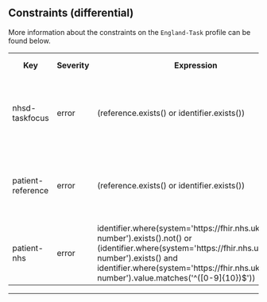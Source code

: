 ## Constraints (differential)

More information about the constraints on the <code>England-Task</code> profile can be found below.

<table class="assets">
<tr>
<th width="15%">Key</th>
<th width="10%">Severity</th>
<th width="30%">Expression</th>
<th width="45%">Human Description</th>
</tr>
<tr>
<td>nhsd-taskfocus</td>
<td>error</td>
<td>(reference.exists() or identifier.exists())</td>
<td>focus - An identifier reference or resource reference must be provided</td>
</tr>
<tr>
<td>patient-reference</td>
<td>error</td>
<td>(reference.exists() or identifier.exists())</td>
<td>An identifier reference or resource reference must be provided</td>
</tr>
<tr>
<td>patient-nhs</td>
<td>error</td>
<td>identifier.where(system='https://fhir.nhs.uk/Id/nhs-number').exists().not() or (identifier.where(system='https://fhir.nhs.uk/Id/nhs-number').exists()  and identifier.where(system='https://fhir.nhs.uk/Id/nhs-number').value.matches('^([0-9]{10})$'))</td>
<td>Length of the supplied NHS Number is wrong.</td>
</tr>
</table>

---